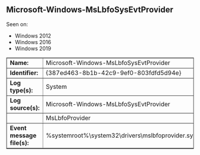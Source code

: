 ## Microsoft-Windows-MsLbfoSysEvtProvider

Seen on:
* Windows 2012
* Windows 2016
* Windows 2019

<table border="1" class="docutils">
  <tbody>
    <tr>
      <td><b>Name:</b></td>
      <td>Microsoft-Windows-MsLbfoSysEvtProvider</td>
    </tr>
    <tr>
      <td><b>Identifier:</b></td>
      <td>{387ed463-8b1b-42c9-9ef0-803fdfd5d94e}</td>
    </tr>
    <tr>
      <td><b>Log type(s):</b></td>
      <td>System</td>
    </tr>
    <tr>
      <td><b>Log source(s):</b></td>
      <td>Microsoft-Windows-MsLbfoSysEvtProvider</td>
    </tr>
    <tr>
      <td>&nbsp;</td>
      <td>MsLbfoProvider</td>
    </tr>
    <tr>
      <td><b>Event message file(s):</b></td>
      <td>%systemroot%\system32\drivers\mslbfoprovider.sys</td>
    </tr>
  </tbody>
</table>

&nbsp;

